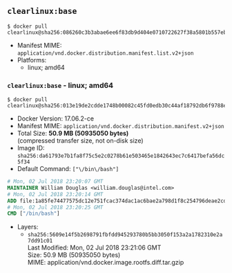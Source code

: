 ## `clearlinux:base`

```console
$ docker pull clearlinux@sha256:086260c3b3abae6ee6f83db9d404e0710722627f38a5801b557ebfe409cd67e5
```

-	Manifest MIME: `application/vnd.docker.distribution.manifest.list.v2+json`
-	Platforms:
	-	linux; amd64

### `clearlinux:base` - linux; amd64

```console
$ docker pull clearlinux@sha256:013e19de2cdde1748b00082c45fd0edb30c44af18792db6f9788e021ae1269f4
```

-	Docker Version: 17.06.2-ce
-	Manifest MIME: `application/vnd.docker.distribution.manifest.v2+json`
-	Total Size: **50.9 MB (50935050 bytes)**  
	(compressed transfer size, not on-disk size)
-	Image ID: `sha256:da61793e7b1fa8f75c5e2c0278b61e503465e1842643ec7c6417befa56dc5f34`
-	Default Command: `["\/bin\/bash"]`

```dockerfile
# Mon, 02 Jul 2018 23:20:07 GMT
MAINTAINER William Douglas <william.douglas@intel.com>
# Mon, 02 Jul 2018 23:20:14 GMT
ADD file:1a85fe74477575dc12e751fcac374dac1ac6bae2a798d1f8c254796deae2cdec in / 
# Mon, 02 Jul 2018 23:20:25 GMT
CMD ["/bin/bash"]
```

-	Layers:
	-	`sha256:5609e14f5b2698791fbfdd945293780b5bb3050f153a2a1782310e2a7dd91c01`  
		Last Modified: Mon, 02 Jul 2018 23:21:06 GMT  
		Size: 50.9 MB (50935050 bytes)  
		MIME: application/vnd.docker.image.rootfs.diff.tar.gzip

